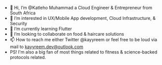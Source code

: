 - 👋 Hi, I’m @Katleho Muhammad a Cloud Engineer & Entrepreneur from South Africa
- 👀 I’m interested in UX/Mobile App development, Cloud Infrastructure, & Security
- 🌱 I’m currently learning Flutter
- 💞️ I’m looking to collaborate on food & haircare solutions
- 📫 How to reach me either Twitter @kayyreem or feel free to be loud via mail to kayyreem.dev@outlook.com 
- PS! I'm also a big fan of most things related to fitness & science-backed protocols related.
<!---
--->
